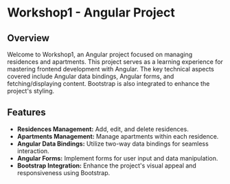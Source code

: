 # Workshop1 - Angular Project

## Overview

Welcome to Workshop1, an Angular project focused on managing residences and apartments. This project serves as a learning experience for mastering frontend development with Angular. The key technical aspects covered include Angular data bindings, Angular forms, and fetching/displaying content. Bootstrap is also integrated to enhance the project's styling.

## Features

- **Residences Management:** Add, edit, and delete residences.
- **Apartments Management:** Manage apartments within each residence.
- **Angular Data Bindings:** Utilize two-way data bindings for seamless interaction.
- **Angular Forms:** Implement forms for user input and data manipulation.
- **Bootstrap Integration:** Enhance the project's visual appeal and responsiveness using Bootstrap.
